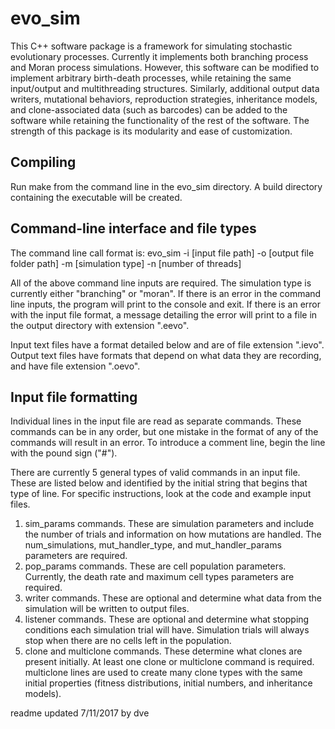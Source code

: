 # evo_sim

This C++ software package is a framework for simulating stochastic evolutionary processes. Currently it implements both branching process and Moran process simulations. However, this software can be modified to implement arbitrary birth-death processes, while retaining the same input/output and multithreading structures. Similarly, additional output data writers, mutational behaviors, reproduction strategies, inheritance models, and clone-associated data (such as barcodes) can be added to the software while retaining the functionality of the rest of the software. The strength of this package is its modularity and ease of customization.

## Compiling
Run make from the command line in the evo_sim directory. A build directory containing the executable will be created.

## Command-line interface and file types
The command line call format is: evo_sim -i [input file path] -o [output file folder path] -m [simulation type] -n [number of threads]

All of the above command line inputs are required. The simulation type is currently either "branching" or "moran". If there is an error in the command line inputs, the program will print to the console and exit. If there is an error with the input file format, a message detailing the error will print to a file in the output directory with extension ".eevo".

Input text files have a format detailed below and are of file extension ".ievo". Output text files have formats that depend on what data they are recording, and have file extension ".oevo".

## Input file formatting
Individual lines in the input file are read as separate commands. These commands can be in any order, but one mistake in the format of any of the commands will result in an error. To introduce a comment line, begin the line with the pound sign ("#"). 

There are currently 5 general types of valid commands in an input file. These are listed below and identified by the initial string that begins that type of line. For specific instructions, look at the code and example input files.

1. sim_params commands. These are simulation parameters and include the number of trials and information on how mutations are handled. The num_simulations, mut_handler_type, and mut_handler_params parameters are required.
2. pop_params commands. These are cell population parameters. Currently, the death rate and maximum cell types parameters are required.
3. writer commands. These are optional and determine what data from the simulation will be written to output files.
4. listener commands. These are optional and determine what stopping conditions each simulation trial will have. Simulation trials will always stop when there are no cells left in the population.
5. clone and multiclone commands. These determine what clones are present initially. At least one clone or multiclone command is required. multiclone lines are used to create many clone types with the same initial properties (fitness distributions, initial numbers, and inheritance models).

readme updated 7/11/2017 by dve
